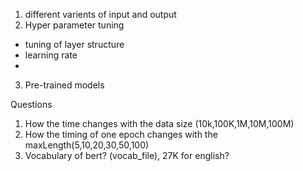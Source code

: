 1. different varients of input and output
2. Hyper parameter tuning
- tuning of layer structure
- learning rate
- 
3. Pre-trained models



Questions
1. How the time changes with the data size (10k,100K,1M,10M,100M)
2. How the timing of one epoch changes with the maxLength(5,10,20,30,50,100)
3. Vocabulary of bert? (vocab_file), 27K for english?